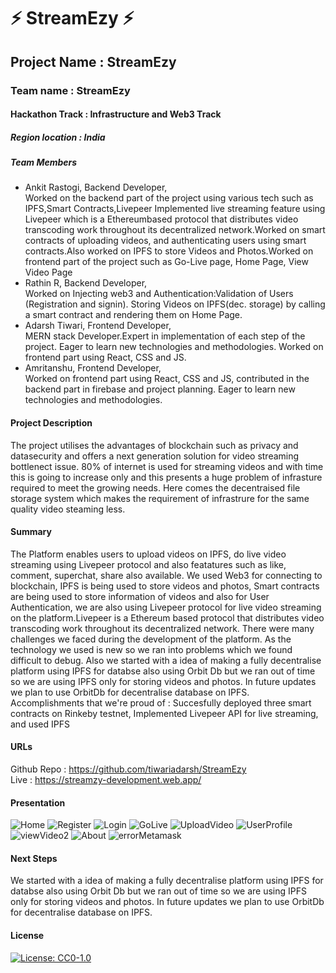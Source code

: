 
# ⚡ StreamEzy ⚡

## Project Name : StreamEzy
### Team name : StreamEzy
#### Hackathon Track : Infrastructure and Web3 Track

##### Region location : India

##### Team Members
- Ankit Rastogi, Backend Developer, <br/>
                    Worked on the backend part of the project using various tech such as
                  IPFS,Smart Contracts,Livepeer Implemented live streaming feature using Livepeer which is a Ethereumbased protocol that distributes video transcoding work throughout its
                  decentralized network.Worked on smart contracts of uploading videos, and authenticating
                  users using smart contracts.Also worked on IPFS to store Videos and
                  Photos.Worked on frontend part of the project such as Go-Live page, Home
                  Page, View Video Page
- Rathin R, Backend Developer, <br/>
               Worked on Injecting web3 and 
                Authentication:Validation of Users (Registration and signin). 
                Storing Videos on IPFS(dec. storage) by 
                calling a smart contract and rendering them on Home Page.
- Adarsh Tiwari, Frontend Developer, <br/>
                    MERN stack Developer.Expert in implementation of each step of
                  the project. Eager to learn new technologies and
                  methodologies. Worked on frontend part using React, CSS and
                  JS.
- Amritanshu, Frontend Developer, <br/>
                  Worked on frontend part using React, CSS and JS, contributed
                  in the backend part in firebase and project planning. Eager to
                  learn new technologies and methodologies.

#### Project Description
The project utilises the advantages of blockchain such as privacy and datasecurity and offers a next generation solution for video streaming bottlenect issue. 80% of internet is used for streaming videos and with time this is going to increase only and this presents a huge problem of infrasture required to meet the growing needs. Here comes the decentraised file storage system which makes the requirement of infrastrure for the same quality video steaming less.

#### Summary
The Platform enables users to upload videos on IPFS, do live video streaming using Livepeer protocol and also featatures such as like, comment, superchat, share also available. We used Web3 for connecting to blockchain, IPFS is being used to store videos and photos, Smart contracts are being used to store information of videos and also for User Authentication, we are also using Livepeer protocol for live video streaming on the platform.Livepeer is a Ethereum based protocol that distributes video transcoding work throughout its decentralized network. There were many challenges we faced during the development of the platform. As the technology we used is new so we ran into problems which we found difficult to debug. Also we started with a idea of making a fully decentralise platform using IPFS for databse also using Orbit Db but we ran out of time so we are using IPFS only for storing videos and photos. In future updates we plan to use OrbitDb for decentralise database on IPFS.
Accomplishments that we're proud of : Succesfully deployed three smart contracts on Rinkeby testnet, Implemented Livepeer API for live streaming, and used IPFS

#### URLs
Github Repo : https://github.com/tiwariadarsh/StreamEzy <br/>
Live : https://streamzy-development.web.app/

#### Presentation
![Home](https://user-images.githubusercontent.com/55028717/143762923-f2b324cd-ce20-449c-9f55-445fe3b4fb78.JPG)
![Register](https://user-images.githubusercontent.com/55028717/143762925-256ccc91-84c9-4776-9eca-6cac8515d9a9.JPG)
![Login](https://user-images.githubusercontent.com/55028717/143762924-e45cf7d0-aa08-4a9e-910f-773b10cd7463.JPG)
![GoLive](https://user-images.githubusercontent.com/55028717/143762922-0d32def9-3757-413d-b969-1aa366769ce2.JPG)
![UploadVideo](https://user-images.githubusercontent.com/55028717/143762926-a465a1c8-fee8-4031-9bfa-d17e3e33ebb7.JPG)
![UserProfile](https://user-images.githubusercontent.com/55028717/143762927-56369b94-0633-429a-b102-66c1ddf92134.JPG)
![viewVideo2](https://user-images.githubusercontent.com/55028717/143762928-58c8823e-542f-4b01-8b69-58a78981a550.JPG)
![About](https://user-images.githubusercontent.com/55028717/143762929-b795b6ff-c5f2-471c-b4c0-061df2eeed77.JPG)
![errorMetamask](https://user-images.githubusercontent.com/55028717/143762930-09366e5b-4ff8-4c37-8eec-b729809e4bdd.JPG)

#### Next Steps
We started with a idea of making a fully decentralise platform using IPFS for databse also using Orbit Db but we ran out of time so we are using IPFS only for storing videos and photos. In future updates we plan to use OrbitDb for decentralise database on IPFS.

#### License
[![License: CC0-1.0](https://img.shields.io/badge/License-CC0%201.0-lightgrey.svg)](https://tldrlegal.com/license/creative-commons-cc0-1.0-universal)
